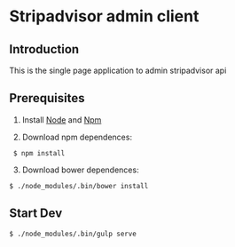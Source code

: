 # Stripadvisor admin client

## Introduction

This is the single page application to admin stripadvisor api

## Prerequisites

1. Install [Node](https://nodejs.org/en/download/package-manager/) and [Npm](https://docs.npmjs.com/getting-started/installing-node)

2. Download npm dependences:
```
 $ npm install
```

3. Download bower dependences:
```
$ ./node_modules/.bin/bower install
```

## Start Dev

```
$ ./node_modules/.bin/gulp serve
```
